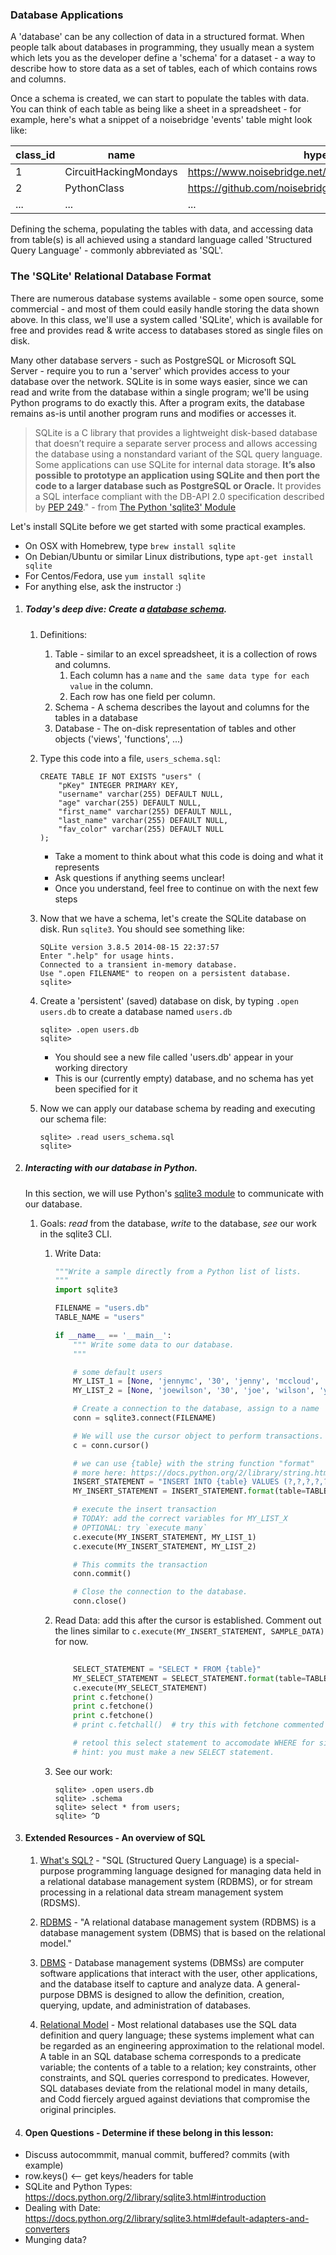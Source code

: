 ### Database Applications ###

A 'database' can be any collection of data in a structured format.  When people talk about databases in programming, they usually mean a system which lets you as the developer define a 'schema' for a dataset - a way to describe how to store data as a set of tables, each of which contains rows and columns.

Once a schema is created, we can start to populate the tables with data.  You can think of each table as being like a sheet in a spreadsheet - for example, here's what a snippet of a noisebridge 'events' table might look like:


| class_id | name | hyperlink |
| ------- | ------------ | ----- |
| 1 | CircuitHackingMondays | https://www.noisebridge.net/wiki/Circuit_Hacking_Monday |
| 2 | PythonClass | https://github.com/noisebridge/PythonClass |
| ... | ... | ... |

Defining the schema, populating the tables with data, and accessing data from table(s) is all achieved using a standard language called 'Structured Query Language' - commonly abbreviated as 'SQL'.


### The 'SQLite' Relational Database Format

There are numerous database systems available - some open source, some commercial - and most of them could easily handle storing the data shown above.  In this class, we'll use a system called 'SQLite', which is available for free and provides read & write access to databases stored as single files on disk.

Many other database servers - such as PostgreSQL or Microsoft SQL Server - require you to run a 'server' which provides access to your database over the network.  SQLite is in some ways easier, since we can read and write from the database within a single program; we'll be using Python programs to do exactly this.  After a program exits, the database remains as-is until another program runs and modifies or accesses it.

>SQLite is a C library that provides a lightweight disk-based database that doesn’t require a separate server process and allows accessing the database using a nonstandard variant of the SQL query language. Some applications can use SQLite for internal data storage. **It’s also possible to prototype an application using SQLite and then port the code to a larger database such as PostgreSQL or Oracle.** It provides a SQL interface compliant with the DB-API 2.0 specification described by [PEP 249](http://www.python.org/dev/peps/pep-0249)." - from [The Python 'sqlite3' Module](https://docs.python.org/2/library/sqlite3.html)

Let's install SQLite before we get started with some practical examples.

- On OSX with Homebrew, type `brew install sqlite`
- On Debian/Ubuntu or similar Linux distributions, type `apt-get install sqlite`
- For Centos/Fedora, use `yum install sqlite`
- For anything else, ask the instructor :)

1. ##### Today's deep dive: Create a [database schema](https://www.sqlite.org/lang.html).

    1. Definitions:
        1. Table - similar to an excel spreadsheet, it is a collection of rows and columns.
            1. Each column has a `name` and `the same data type for each value` in the column.
            2. Each row has one field per column.
        2. Schema - A schema describes the layout and columns for the tables in a database
        3. Database - The on-disk representation of tables and other objects ('views', 'functions', ...)
    2. Type this code into a file, `users_schema.sql`:

        ```
        CREATE TABLE IF NOT EXISTS "users" ( 
            "pKey" INTEGER PRIMARY KEY,
            "username" varchar(255) DEFAULT NULL, 
            "age" varchar(255) DEFAULT NULL,
            "first_name" varchar(255) DEFAULT NULL,
            "last_name" varchar(255) DEFAULT NULL,
            "fav_color" varchar(255) DEFAULT NULL
        );
        ```
        - Take a moment to think about what this code is doing and what it represents
        - Ask questions if anything seems unclear!
        - Once you understand, feel free to continue on with the next few steps
       
    3. Now that we have a schema, let's create the SQLite database on disk.  Run `sqlite3`.  You should see something like:
        ```
        SQLite version 3.8.5 2014-08-15 22:37:57
        Enter ".help" for usage hints.
        Connected to a transient in-memory database.
        Use ".open FILENAME" to reopen on a persistent database.
        sqlite>
        ```
        
    4. Create a 'persistent' (saved) database on disk, by typing `.open users.db` to create a database named `users.db`
        ```
        sqlite> .open users.db
        sqlite>
        ```
        - You should see a new file called 'users.db' appear in your working directory
        - This is our (currently empty) database, and no schema has yet been specified for it
        
    5. Now we can apply our database schema by reading and executing our schema file:
        ```
        sqlite> .read users_schema.sql
        sqlite>
        ```
    

2. ##### Interacting with our database in Python.

    In this section, we will use Python's [sqlite3 module](https://docs.python.org/2/library/sqlite3.html) to communicate with our database.
    
    1. Goals: *read* from the database, *write* to the database, *see* our work in the sqlite3 CLI.

        1. Write Data:
            ```python
            """Write a sample directly from a Python list of lists.
            """
            import sqlite3

            FILENAME = "users.db"
            TABLE_NAME = "users"

            if __name__ == '__main__':
                """ Write some data to our database.
                """

                # some default users
                MY_LIST_1 = [None, 'jennymc', '30', 'jenny', 'mccloud', 'blue']
                MY_LIST_2 = [None, 'joewilson', '30', 'joe', 'wilson', 'yellow']

                # Create a connection to the database, assign to a name
                conn = sqlite3.connect(FILENAME)

                # We will use the cursor object to perform transactions.
                c = conn.cursor()

                # we can use {table} with the string function "format"
                # more here: https://docs.python.org/2/library/string.html#format-string-syntax
                INSERT_STATEMENT = "INSERT INTO {table} VALUES (?,?,?,?,?,?)"
                MY_INSERT_STATEMENT = INSERT_STATEMENT.format(table=TABLE_NAME)

                # execute the insert transaction 
                # TODAY: add the correct variables for MY_LIST_X
                # OPTIONAL: try `execute many`
                c.execute(MY_INSERT_STATEMENT, MY_LIST_1)
                c.execute(MY_INSERT_STATEMENT, MY_LIST_2)

                # This commits the transaction
                conn.commit()

                # Close the connection to the database.
                conn.close()
            ```


        2. Read Data: add this after the cursor is established. Comment out the lines similar to `c.execute(MY_INSERT_STATEMENT, SAMPLE_DATA)` for now.
            ```python
                
                SELECT_STATEMENT = "SELECT * FROM {table}"
                MY_SELECT_STATEMENT = SELECT_STATEMENT.format(table=TABLE_NAME)
                c.execute(MY_SELECT_STATEMENT)
                print c.fetchone()
                print c.fetchone()
                print c.fetchone()
                # print c.fetchall()  # try this with fetchone commented out.

                # retool this select statement to accomodate WHERE for sides < 4
                # hint: you must make a new SELECT statement.
            ```

        3. See our work:
            ```
            sqlite> .open users.db
            sqlite> .schema
            sqlite> select * from users;
            sqlite> ^D
            ```

3. #### Extended Resources - An overview of SQL
    1. [What's SQL?](http://en.wikipedia.org/wiki/SQL) - "SQL (Structured Query Language) is a special-purpose programming language designed for managing data held in a relational database management system (RDBMS), or for stream processing in a relational data stream management system (RDSMS).
    2. [RDBMS](http://en.wikipedia.org/wiki/Relational_database_management_system) - "A relational database management system (RDBMS) is a database management system (DBMS) that is based on the relational model."

    3. [DBMS](http://en.wikipedia.org/wiki/Database) - Database management systems (DBMSs) are computer software applications that interact with the user, other applications, and the database itself to capture and analyze data. A general-purpose DBMS is designed to allow the definition, creation, querying, update, and administration of databases.
    4. [Relational Model](http://en.wikipedia.org/wiki/Relational_model) - Most relational databases use the SQL data definition and query language; these systems implement what can be regarded as an engineering approximation to the relational model. A table in an SQL database schema corresponds to a predicate variable; the contents of a table to a relation; key constraints, other constraints, and SQL queries correspond to predicates. However, SQL databases deviate from the relational model in many details, and Codd fiercely argued against deviations that compromise the original principles.



4. #### Open Questions - Determine if these belong in this lesson:
* Discuss autocommmit, manual commit, buffered? commits (with example)
* row.keys() <-- get keys/headers for table
* SQLite and Python Types: https://docs.python.org/2/library/sqlite3.html#introduction
* Dealing with Date: https://docs.python.org/2/library/sqlite3.html#default-adapters-and-converters
* Munging data?
